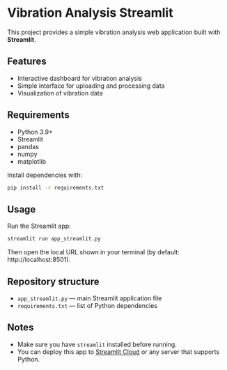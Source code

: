 # Vibration Analysis Streamlit

This project provides a simple vibration analysis web application built with **Streamlit**.

## Features

- Interactive dashboard for vibration analysis
- Simple interface for uploading and processing data
- Visualization of vibration data

## Requirements

- Python 3.9+
- Streamlit
- pandas
- numpy
- matplotlib

Install dependencies with:

```bash
pip install -r requirements.txt
```

## Usage

Run the Streamlit app:

```bash
streamlit run app_streamlit.py
```

Then open the local URL shown in your terminal (by default: http://localhost:8501).

## Repository structure

- `app_streamlit.py` — main Streamlit application file
- `requirements.txt` — list of Python dependencies

## Notes

- Make sure you have `streamlit` installed before running.
- You can deploy this app to [Streamlit Cloud](https://streamlit.io/cloud) or any server that supports Python.


